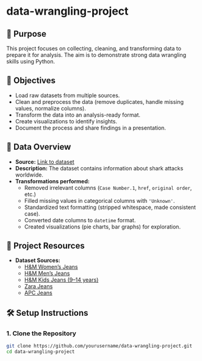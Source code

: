 # data-wrangling-project

## 📌 Purpose
This project focuses on collecting, cleaning, and transforming data to prepare it for analysis. The aim is to demonstrate strong data wrangling skills using Python.

## 🎯 Objectives
- Load raw datasets from multiple sources.
- Clean and preprocess the data (remove duplicates, handle missing values, normalize columns).
- Transform the data into an analysis-ready format.
- Create visualizations to identify insights.
- Document the process and share findings in a presentation.

## 📂 Data Overview
- **Source:** [Link to dataset](https://example.com/dataset)
- **Description:** The dataset contains information about shark attacks worldwide.
- **Transformations performed:**
  - Removed irrelevant columns (`Case Number.1`, `href`, `original order`, etc.)
  - Filled missing values in categorical columns with `'Unknown'`.
  - Standardized text formatting (stripped whitespace, made consistent case).
  - Converted date columns to `datetime` format.
  - Created visualizations (pie charts, bar graphs) for exploration.


## 🔗 Project Resources

- **Dataset Sources:**
  - [H&M Women’s Jeans](https://www2.hm.com/de_de/damen/produkte/jeans.html)
  - [H&M Men’s Jeans](https://www2.hm.com/de_de/herren/produkte/jeans.html)
  - [H&M Kids Jeans (9–14 years)](https://www2.hm.com/de_de/kinder/9-14j/kleidung/jeans.html)
  - [Zara Jeans](https://www.zara.com/de/en/woman-jeans-l1119.html) 
  - [APC Jeans](https://www.apcstore.com/) 



## 🛠️ Setup Instructions
### 1. Clone the Repository
```bash
git clone https://github.com/yourusername/data-wrangling-project.git
cd data-wrangling-project

